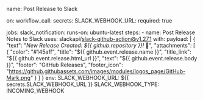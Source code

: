 name: Post Release to Slack

on:
  workflow_call:
    secrets:
      SLACK_WEBHOOK_URL:
        required: true

jobs:
  slack_notification:
    runs-on: ubuntu-latest
    steps:
      - name: Post Release Notes to Slack
        uses: slackapi/slack-github-action@v1.27.1
        with:
          payload: |
            {
              "text": "*New Release Created: ${{ github.repository }}!* 🚀",
              "attachments": [
                {
                  "color": "#145aff",
                  "title": "${{ github.event.release.name }}",
                  "title_link": "${{ github.event.release.html_url }}",
                  "text": "${{ github.event.release.body }}",
                  "footer": "GitHub Releases",
                  "footer_icon": "https://github.githubassets.com/images/modules/logos_page/GitHub-Mark.png"
                }
              ]
            }
        env:
          SLACK_WEBHOOK_URL: ${{ secrets.SLACK_WEBHOOK_URL }}
          SLACK_WEBHOOK_TYPE: INCOMING_WEBHOOK

